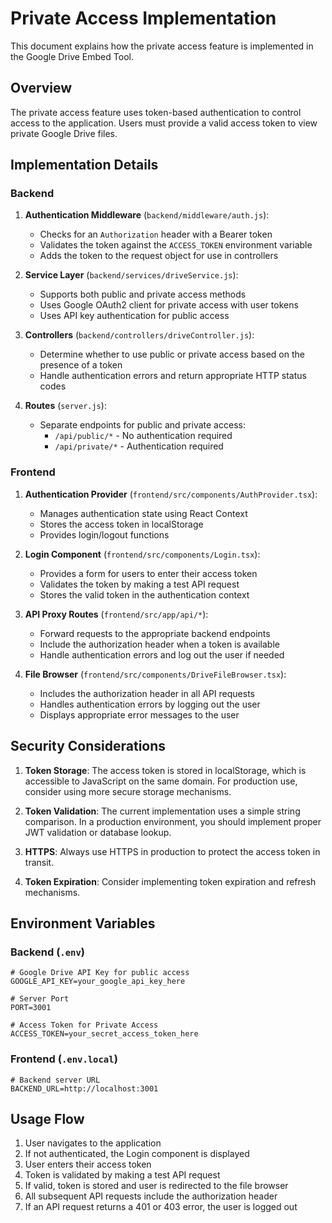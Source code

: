 # Private Access Implementation

This document explains how the private access feature is implemented in the Google Drive Embed Tool.

## Overview

The private access feature uses token-based authentication to control access to the application. Users must provide a valid access token to view private Google Drive files.

## Implementation Details

### Backend

1. **Authentication Middleware** (`backend/middleware/auth.js`):
   - Checks for an `Authorization` header with a Bearer token
   - Validates the token against the `ACCESS_TOKEN` environment variable
   - Adds the token to the request object for use in controllers

2. **Service Layer** (`backend/services/driveService.js`):
   - Supports both public and private access methods
   - Uses Google OAuth2 client for private access with user tokens
   - Uses API key authentication for public access

3. **Controllers** (`backend/controllers/driveController.js`):
   - Determine whether to use public or private access based on the presence of a token
   - Handle authentication errors and return appropriate HTTP status codes

4. **Routes** (`server.js`):
   - Separate endpoints for public and private access:
     - `/api/public/*` - No authentication required
     - `/api/private/*` - Authentication required

### Frontend

1. **Authentication Provider** (`frontend/src/components/AuthProvider.tsx`):
   - Manages authentication state using React Context
   - Stores the access token in localStorage
   - Provides login/logout functions

2. **Login Component** (`frontend/src/components/Login.tsx`):
   - Provides a form for users to enter their access token
   - Validates the token by making a test API request
   - Stores the valid token in the authentication context

3. **API Proxy Routes** (`frontend/src/app/api/*`):
   - Forward requests to the appropriate backend endpoints
   - Include the authorization header when a token is available
   - Handle authentication errors and log out the user if needed

4. **File Browser** (`frontend/src/components/DriveFileBrowser.tsx`):
   - Includes the authorization header in all API requests
   - Handles authentication errors by logging out the user
   - Displays appropriate error messages to the user

## Security Considerations

1. **Token Storage**: The access token is stored in localStorage, which is accessible to JavaScript on the same domain. For production use, consider using more secure storage mechanisms.

2. **Token Validation**: The current implementation uses a simple string comparison. In a production environment, you should implement proper JWT validation or database lookup.

3. **HTTPS**: Always use HTTPS in production to protect the access token in transit.

4. **Token Expiration**: Consider implementing token expiration and refresh mechanisms.

## Environment Variables

### Backend (`.env`)

```
# Google Drive API Key for public access
GOOGLE_API_KEY=your_google_api_key_here

# Server Port
PORT=3001

# Access Token for Private Access
ACCESS_TOKEN=your_secret_access_token_here
```

### Frontend (`.env.local`)

```
# Backend server URL
BACKEND_URL=http://localhost:3001
```

## Usage Flow

1. User navigates to the application
2. If not authenticated, the Login component is displayed
3. User enters their access token
4. Token is validated by making a test API request
5. If valid, token is stored and user is redirected to the file browser
6. All subsequent API requests include the authorization header
7. If an API request returns a 401 or 403 error, the user is logged out